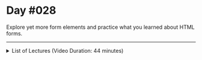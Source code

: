 # Day #028
Explore yet more form elements and practice what you learned about HTML forms.

---

<details>
    <summary>List of Lectures (Video Duration: 44 minutes)</summary>
    <ul>
        <li>Using Checkboxes/li>
        <li>The Textarea Element For Longer Text</li>
        <li>Adding a Dropdown</li>
        <li>Forms & Semantics (Structuring Forms)</li>
        <li>Validation Attributes</li>
        <li>More Input & Form Attributes</li>
    </ul>
</details>